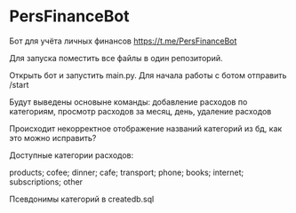 # PersFinanceBot

Бот для учёта личных финансов https://t.me/PersFinanceBot

Для запуска поместить все файлы в один репозиторий.

Открыть бот и запустить main.py. Для начала работы с ботом отправить /start

Будут выведены основыне команды: добавление расходов по категориям, просмотр расходов за месяц, день, удаление расходов


Происходит некорректное отображение названий категорий из бд, как это можно исправить?

Доступные категории расходов:

products; cofee; dinner; cafe; transport; phone; books; internet; subscriptions; other

Псевдонимы категорий в createdb.sql
